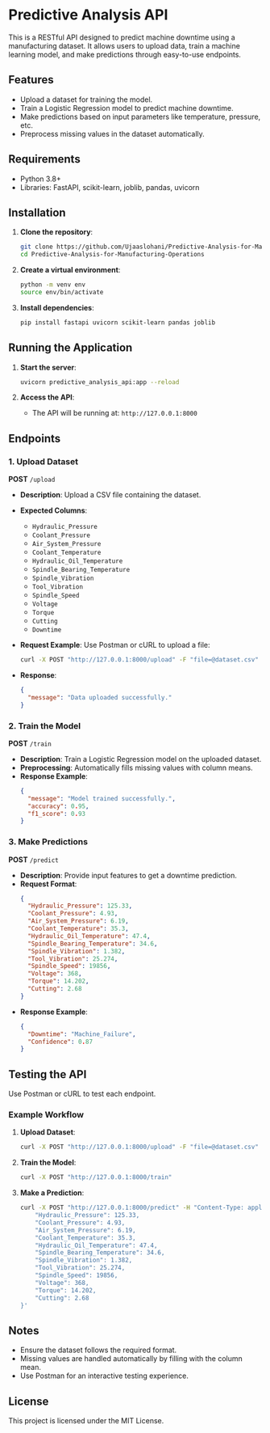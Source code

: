 # Predictive Analysis API

This is a RESTful API designed to predict machine downtime using a manufacturing dataset. It allows users to upload data, train a machine learning model, and make predictions through easy-to-use endpoints.

## Features
- Upload a dataset for training the model.
- Train a Logistic Regression model to predict machine downtime.
- Make predictions based on input parameters like temperature, pressure, etc.
- Preprocess missing values in the dataset automatically.

## Requirements
- Python 3.8+
- Libraries: FastAPI, scikit-learn, joblib, pandas, uvicorn

## Installation
1. **Clone the repository**:
   ```bash
   git clone https://github.com/Ujaaslohani/Predictive-Analysis-for-Manufacturing-Operations.git
   cd Predictive-Analysis-for-Manufacturing-Operations
   ```

2. **Create a virtual environment**:
   ```bash
   python -m venv env
   source env/bin/activate   
   ```

3. **Install dependencies**:
   ```bash
   pip install fastapi uvicorn scikit-learn pandas joblib
   ```

## Running the Application
1. **Start the server**:
   ```bash
   uvicorn predictive_analysis_api:app --reload
   ```

2. **Access the API**:
   - The API will be running at: `http://127.0.0.1:8000`

## Endpoints
### 1. Upload Dataset
**POST** `/upload`
- **Description**: Upload a CSV file containing the dataset.
- **Expected Columns**:
  - `Hydraulic_Pressure`
  - `Coolant_Pressure`
  - `Air_System_Pressure`
  - `Coolant_Temperature`
  - `Hydraulic_Oil_Temperature`
  - `Spindle_Bearing_Temperature`
  - `Spindle_Vibration`
  - `Tool_Vibration`
  - `Spindle_Speed`
  - `Voltage`
  - `Torque`
  - `Cutting`
  - `Downtime`

- **Request Example**:
  Use Postman or cURL to upload a file:
  ```bash
  curl -X POST "http://127.0.0.1:8000/upload" -F "file=@dataset.csv"
  ```
- **Response**:
  ```json
  {
    "message": "Data uploaded successfully."
  }
  ```

### 2. Train the Model
**POST** `/train`
- **Description**: Train a Logistic Regression model on the uploaded dataset.
- **Preprocessing**: Automatically fills missing values with column means.
- **Response Example**:
  ```json
  {
    "message": "Model trained successfully.",
    "accuracy": 0.95,
    "f1_score": 0.93
  }
  ```

### 3. Make Predictions
**POST** `/predict`
- **Description**: Provide input features to get a downtime prediction.
- **Request Format**:
  ```json
  {
    "Hydraulic_Pressure": 125.33,
    "Coolant_Pressure": 4.93,
    "Air_System_Pressure": 6.19,
    "Coolant_Temperature": 35.3,
    "Hydraulic_Oil_Temperature": 47.4,
    "Spindle_Bearing_Temperature": 34.6,
    "Spindle_Vibration": 1.382,
    "Tool_Vibration": 25.274,
    "Spindle_Speed": 19856,
    "Voltage": 368,
    "Torque": 14.202,
    "Cutting": 2.68
  }
  ```
- **Response Example**:
  ```json
  {
    "Downtime": "Machine_Failure",
    "Confidence": 0.87
  }
  ```

## Testing the API
Use Postman or cURL to test each endpoint.

### Example Workflow
1. **Upload Dataset**:
   ```bash
   curl -X POST "http://127.0.0.1:8000/upload" -F "file=@dataset.csv"
   ```

2. **Train the Model**:
   ```bash
   curl -X POST "http://127.0.0.1:8000/train"
   ```

3. **Make a Prediction**:
   ```bash
   curl -X POST "http://127.0.0.1:8000/predict" -H "Content-Type: application/json" -d '{
       "Hydraulic_Pressure": 125.33,
       "Coolant_Pressure": 4.93,
       "Air_System_Pressure": 6.19,
       "Coolant_Temperature": 35.3,
       "Hydraulic_Oil_Temperature": 47.4,
       "Spindle_Bearing_Temperature": 34.6,
       "Spindle_Vibration": 1.382,
       "Tool_Vibration": 25.274,
       "Spindle_Speed": 19856,
       "Voltage": 368,
       "Torque": 14.202,
       "Cutting": 2.68
   }'
   ```

## Notes
- Ensure the dataset follows the required format.
- Missing values are handled automatically by filling with the column mean.
- Use Postman for an interactive testing experience.

## License
This project is licensed under the MIT License.
